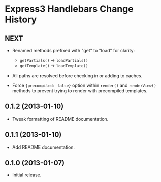 Express3 Handlebars Change History
==================================

NEXT
----

* Renamed methods prefixed with "get" to "load" for clarity:

  * `getPartials()` -> `loadPartials()`
  * `getTemplate()` -> `loadTemplate()`

* All paths are resolved before checking in or adding to caches.

* Force `{precompiled: false}` option within `render()` and `renderView()`
  methods to prevent trying to render with precompiled templates.


0.1.2 (2013-01-10)
------------------

* Tweak formatting of README documentation.


0.1.1 (2013-01-10)
------------------

* Add README documentation.


0.1.0 (2013-01-07)
------------------

* Initial release.
